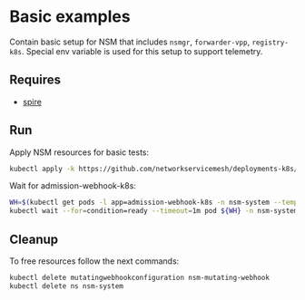 # Basic examples

Contain basic setup for NSM that includes `nsmgr`, `forwarder-vpp`, `registry-k8s`.
Special env variable is used for this setup to support telemetry.

## Requires

- [spire](../../spire/single_cluster)

## Run

Apply NSM resources for basic tests:

```bash
kubectl apply -k https://github.com/networkservicemesh/deployments-k8s/examples/observability/nsm_system?ref=c3f8cc1876395539ef385a588696fcbfbdad8161
```

Wait for admission-webhook-k8s:

```bash
WH=$(kubectl get pods -l app=admission-webhook-k8s -n nsm-system --template '{{range .items}}{{.metadata.name}}{{"\n"}}{{end}}')
kubectl wait --for=condition=ready --timeout=1m pod ${WH} -n nsm-system
```

## Cleanup

To free resources follow the next commands:

```bash
kubectl delete mutatingwebhookconfiguration nsm-mutating-webhook
kubectl delete ns nsm-system
```
